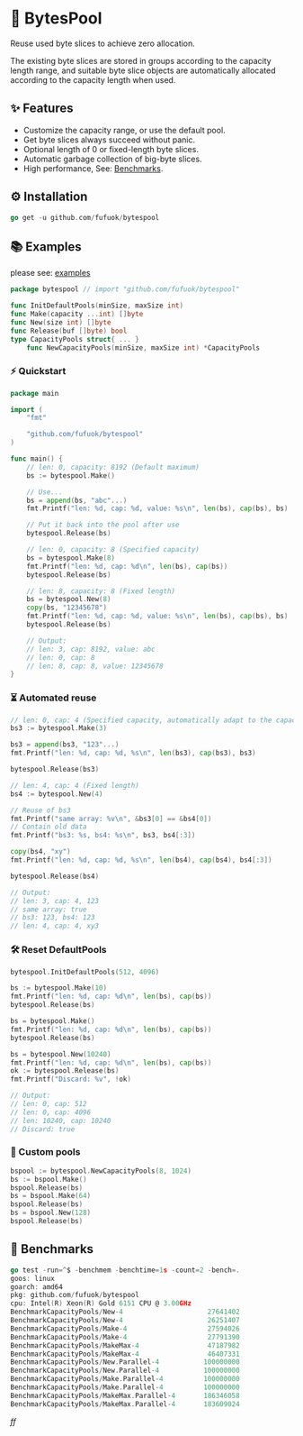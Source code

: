 # 💫 BytesPool

Reuse used byte slices to achieve zero allocation.

The existing byte slices are stored in groups according to the capacity length range, and suitable byte slice objects are automatically allocated according to the capacity length when used.

## ✨ Features

- Customize the capacity range, or use the default pool.
- Get byte slices always succeed without panic.
- Optional length of 0 or fixed-length byte slices.
- Automatic garbage collection of big-byte slices.
- High performance, See: [Benchmarks](#-benchmarks).

## ⚙️ Installation

```go
go get -u github.com/fufuok/bytespool
```

## 📚 Examples

please see: [examples](examples)

```go
package bytespool // import "github.com/fufuok/bytespool"

func InitDefaultPools(minSize, maxSize int)
func Make(capacity ...int) []byte
func New(size int) []byte
func Release(buf []byte) bool
type CapacityPools struct{ ... }
    func NewCapacityPools(minSize, maxSize int) *CapacityPools
```

### ⚡️ Quickstart

```go
package main

import (
	"fmt"

	"github.com/fufuok/bytespool"
)

func main() {
	// len: 0, capacity: 8192 (Default maximum)
	bs := bytespool.Make()

	// Use...
	bs = append(bs, "abc"...)
	fmt.Printf("len: %d, cap: %d, value: %s\n", len(bs), cap(bs), bs)

	// Put it back into the pool after use
	bytespool.Release(bs)

	// len: 0, capacity: 8 (Specified capacity)
	bs = bytespool.Make(8)
	fmt.Printf("len: %d, cap: %d\n", len(bs), cap(bs))
	bytespool.Release(bs)

	// len: 8, capacity: 8 (Fixed length)
	bs = bytespool.New(8)
	copy(bs, "12345678")
	fmt.Printf("len: %d, cap: %d, value: %s\n", len(bs), cap(bs), bs)
	bytespool.Release(bs)

	// Output:
	// len: 3, cap: 8192, value: abc
	// len: 0, cap: 8
	// len: 8, cap: 8, value: 12345678
}
```

### ⏳ Automated reuse

```go
// len: 0, cap: 4 (Specified capacity, automatically adapt to the capacity scale)
bs3 := bytespool.Make(3)

bs3 = append(bs3, "123"...)
fmt.Printf("len: %d, cap: %d, %s\n", len(bs3), cap(bs3), bs3)

bytespool.Release(bs3)

// len: 4, cap: 4 (Fixed length)
bs4 := bytespool.New(4)

// Reuse of bs3
fmt.Printf("same array: %v\n", &bs3[0] == &bs4[0])
// Contain old data
fmt.Printf("bs3: %s, bs4: %s\n", bs3, bs4[:3])

copy(bs4, "xy")
fmt.Printf("len: %d, cap: %d, %s\n", len(bs4), cap(bs4), bs4[:3])

bytespool.Release(bs4)

// Output:
// len: 3, cap: 4, 123
// same array: true
// bs3: 123, bs4: 123
// len: 4, cap: 4, xy3
```

### 🛠 Reset DefaultPools

```go
bytespool.InitDefaultPools(512, 4096)

bs := bytespool.Make(10)
fmt.Printf("len: %d, cap: %d\n", len(bs), cap(bs))
bytespool.Release(bs)

bs = bytespool.Make()
fmt.Printf("len: %d, cap: %d\n", len(bs), cap(bs))
bytespool.Release(bs)

bs = bytespool.New(10240)
fmt.Printf("len: %d, cap: %d\n", len(bs), cap(bs))
ok := bytespool.Release(bs)
fmt.Printf("Discard: %v", !ok)

// Output:
// len: 0, cap: 512
// len: 0, cap: 4096
// len: 10240, cap: 10240
// Discard: true
```

### 🎨 Custom pools

```go
bspool := bytespool.NewCapacityPools(8, 1024)
bs := bspool.Make()
bspool.Release(bs)
bs = bspool.Make(64)
bspool.Release(bs)
bs = bspool.New(128)
bspool.Release(bs)
```

## 🤖 Benchmarks

```go
go test -run=^$ -benchmem -benchtime=1s -count=2 -bench=.
goos: linux
goarch: amd64
pkg: github.com/fufuok/bytespool
cpu: Intel(R) Xeon(R) Gold 6151 CPU @ 3.00GHz
BenchmarkCapacityPools/New-4                     27641402                43.38 ns/op            0 B/op          0 allocs/op
BenchmarkCapacityPools/New-4                     26251407                43.46 ns/op            0 B/op          0 allocs/op
BenchmarkCapacityPools/Make-4                    27594026                44.56 ns/op            0 B/op          0 allocs/op
BenchmarkCapacityPools/Make-4                    27791390                43.31 ns/op            0 B/op          0 allocs/op
BenchmarkCapacityPools/MakeMax-4                 47187982                24.42 ns/op            0 B/op          0 allocs/op
BenchmarkCapacityPools/MakeMax-4                 46407331                25.80 ns/op            0 B/op          0 allocs/op
BenchmarkCapacityPools/New.Parallel-4           100000000                11.11 ns/op            0 B/op          0 allocs/op
BenchmarkCapacityPools/New.Parallel-4           100000000                10.89 ns/op            0 B/op          0 allocs/op
BenchmarkCapacityPools/Make.Parallel-4          100000000                10.94 ns/op            0 B/op          0 allocs/op
BenchmarkCapacityPools/Make.Parallel-4          100000000                11.13 ns/op            0 B/op          0 allocs/op
BenchmarkCapacityPools/MakeMax.Parallel-4       186346058                6.406 ns/op            0 B/op          0 allocs/op
BenchmarkCapacityPools/MakeMax.Parallel-4       183609024                6.290 ns/op            0 B/op          0 allocs/op
```







*ff*